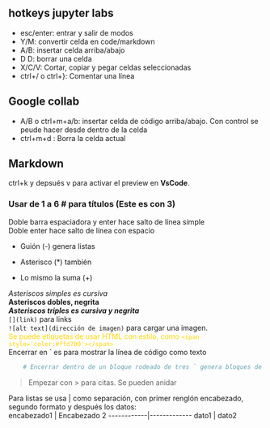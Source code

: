 
## hotkeys jupyter labs
* esc/enter: entrar y salir de modos
* Y/M: convertir celda en code/markdown
* A/B: insertar celda arriba/abajo
* D D: borrar una celda
* X/C/V: Cortar, copiar y pegar celdas seleccionadas
* ctrl+/ o ctrl+}: Comentar una línea

## Google collab
* A/B o ctrl+m+a/b: insertar celda de código arriba/abajo. Con control se peude hacer desde dentro de la celda
* ctrl+m+d : Borra la celda actual

## Markdown

ctrl+k y depsués v para activar el preview en **VsCode**.
### Usar de 1 a 6 # para títulos (Este es con 3)
Doble barra espaciadora y enter hace salto de línea simple  
Doble enter hace salto de línea con espacio

- Guión (-) genera listas
* Asterisco (*) también
+ Lo mismo la suma (+)

*Asteriscos simples es cursiva*  
**Asteriscos dobles, negrita**  
***Asteriscos triples es cursiva y negrita***  
`[](link)` para links  
`![alt text](dirección de imagen)` para cargar una imagen.   
<span style='color:#ffd700'>Se puede etiquetas de usar HTML con estilo, como  `<span style='color:#ffd700'></span>`</span>  
Encerrar en ` es para mostrar la línea de código como texto  

```python 
    # Encerrar dentro de un bloque rodeado de tres ` genera bloques de código. Escribir qué lenguaje luego de las primeras tres lo reconoce como tal.
```
> Empezar con > para citas. Se pueden anidar  

Para listas se usa | como separación, con primer renglón encabezado, segundo formato y después los datos:  
encabezado1 | Encabezado 2
------------|-------------
dato1       | dato2